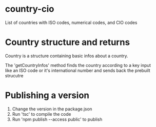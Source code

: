 # country-cio

List of countries with ISO codes, numerical codes, and CIO codes

# Country structure and returns

Country is a structure containing basic infos about a country.

The 'getCountryInfos' method finds the country according to a key input like an ISO code or it's international number and sends back the prebuilt strucutre

# Publishing a version

1. Change the version in the package.json
2. Run 'tsc' to compile the code
3. Run 'npm publish --access public' to publish
